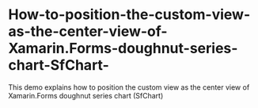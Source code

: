 # How-to-position-the-custom-view-as-the-center-view-of-Xamarin.Forms-doughnut-series-chart-SfChart-
This demo explains how to position the custom view as the center view of Xamarin.Forms doughnut series chart (SfChart)
